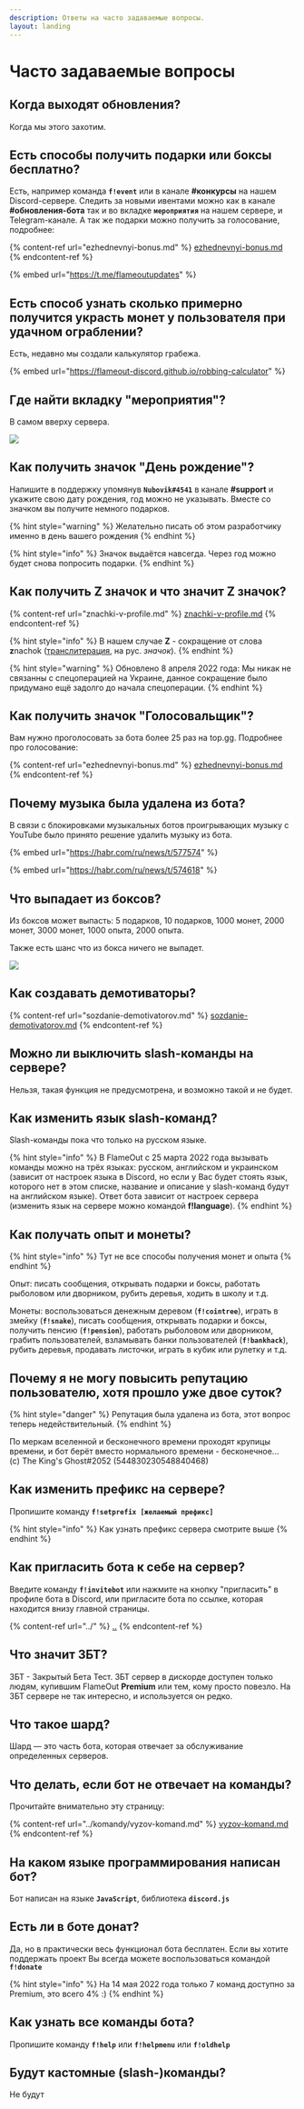 ```yaml
---
description: Ответы на часто задаваемые вопросы.
layout: landing
---
```


# Часто задаваемые вопросы

## Когда выходят обновления?

Когда мы этого захотим.

## Есть способы получить подарки или боксы бесплатно?

Есть, например команда **`f!event`** или в канале **#конкурсы** на нашем Discord-сервере. Следить за новыми ивентами можно как в канале **#обновления-бота** так и во вкладке **`мероприятия`** на нашем сервере, и Telegram-канале. А так же подарки можно получить за голосование, подробнее:

{% content-ref url="ezhednevnyi-bonus.md" %}
[ezhednevnyi-bonus.md](ezhednevnyi-bonus.md)
{% endcontent-ref %}

{% embed url="https://t.me/flameoutupdates" %}

## Есть способ узнать сколько примерно получится украсть монет у пользователя при удачном ограблении?

Есть, недавно мы создали калькулятор грабежа.

{% embed url="https://flameout-discord.github.io/robbing-calculator" %}

## Где найти вкладку "мероприятия"?

В самом вверху сервера.

![](<../.gitbook/assets/image (183).png>)

## Как получить значок "День рождение"?

Напишите в поддержку упомянув **`Nubovik#4541`** в канале **#support** и укажите свою дату рождения, год можно не указывать. Вместе со значком вы получите немного подарков.

{% hint style="warning" %}
Желательно писать об этом разработчику именно в день вашего рождения
{% endhint %}

{% hint style="info" %}
Значок выдаётся навсегда. Через год можно будет снова попросить подарки.
{% endhint %}

## Как получить Z значок и что значит Z значок?

{% content-ref url="znachki-v-profile.md" %}
[znachki-v-profile.md](znachki-v-profile.md)
{% endcontent-ref %}

{% hint style="info" %}
В нашем случае **Z** - сокращение от слова **z**nachok ([транслитерация](https://ru.wikipedia.org/wiki/%D0%A2%D1%80%D0%B0%D0%BD%D1%81%D0%BB%D0%B8%D1%82%D0%B5%D1%80%D0%B0%D1%86%D0%B8%D1%8F), на рус. _значок_).&#x20;
{% endhint %}

{% hint style="warning" %}
Обновлено 8 апреля 2022 года: Мы никак не связанны с спецоперацией на Украине, данное сокращение было придумано ещё задолго до начала спецоперации.
{% endhint %}

## Как получить значок "Голосовальщик"?

Вам нужно проголосовать за бота более 25 раз на top.gg. Подробнее про голосование:

{% content-ref url="ezhednevnyi-bonus.md" %}
[ezhednevnyi-bonus.md](ezhednevnyi-bonus.md)
{% endcontent-ref %}

## Почему музыка была удалена из бота?

В связи с блокировками музыкальных ботов проигрывающих музыку с YouTube было принято решение удалить музыку из бота.

{% embed url="https://habr.com/ru/news/t/577574" %}

{% embed url="https://habr.com/ru/news/t/574618" %}

## Что выпадает из боксов?

Из боксов может выпасть: 5 подарков, 10 подарков, 1000 монет, 2000 монет, 3000 монет, 1000 опыта, 2000 опыта.

Также есть шанс что из бокса ничего не выпадет.

![](<../.gitbook/assets/image (200).png>)

## Как создавать демотиваторы?

{% content-ref url="sozdanie-demotivatorov.md" %}
[sozdanie-demotivatorov.md](sozdanie-demotivatorov.md)
{% endcontent-ref %}

## Можно ли выключить slash-команды на сервере?

Нельзя, такая функция не предусмотрена, и возможно такой и не будет.

## Как изменить язык slash-команд?

Slash-команды пока что только на русском языке.

{% hint style="info" %}
В FlameOut с 25 марта 2022 года вызывать команды можно на трёх языках: русском, английском и украинском (зависит от настроек языка в Discord, но если у Вас будет стоять язык, которого нет в этом списке, название и описание у slash-команд будут на английском языке). Ответ бота зависит от настроек сервера (изменить язык на сервере можно командой **f!language**).
{% endhint %}

## Как получать опыт и монеты?

{% hint style="info" %}
Тут не все способы получения монет и опыта
{% endhint %}

Опыт: писать сообщения, открывать подарки и боксы, работать рыболовом или дворником, рубить деревья, ходить в школу и т.д.

Монеты: воспользоваться денежным деревом (**`f!cointree`**), играть в змейку (**`f!snake`**), писать сообщения, открывать подарки и боксы, получить пенсию (**`f!pension`**), работать рыболовом или дворником, грабить пользователей, взламывать банки пользователей (**`f!bankhack`**), рубить деревья, продавать листочки, играть в кубик или рулетку и т.д.

## Почему я не могу повысить репутацию пользователю, хотя прошло уже двое суток?

{% hint style="danger" %}
Репутация была удалена из бота, этот вопрос теперь недействительный.
{% endhint %}

По меркам вселенной и бесконечного времени проходят крупицы времени, и бот берёт вместо нормального времени - бесконечное...\
(c) The King's Ghost#2052 (544830230548840468)

## Как изменить префикс на сервере?

Пропишите команду **`f!setprefix [желаемый префикс]`**

{% hint style="info" %}
Как узнать префикс сервера смотрите выше
{% endhint %}

## Как пригласить бота к себе на сервер?

Введите команду **`f!invitebot`** или нажмите на кнопку "пригласить" в профиле бота в Discord, или пригласите бота по ссылке, которая находится внизу главной страницы.

{% content-ref url="../" %}
[..](../)
{% endcontent-ref %}

## Что значит ЗБТ?

ЗБТ - Закрытый Бета Тест. ЗБТ сервер в дискорде доступен только людям, купившим FlameOut **Premium** или тем, кому просто повезло. На ЗБТ сервере не так интересно, и используется он редко.

## Что такое шард?

Шард — это часть бота, которая отвечает за обслуживание определенных серверов.

## Что делать, если бот не отвечает на команды?

Прочитайте внимательно эту страницу:

{% content-ref url="../komandy/vyzov-komand.md" %}
[vyzov-komand.md](../komandy/vyzov-komand.md)
{% endcontent-ref %}

## На каком языке программирования написан бот?

Бот написан на языке **`JavaScript`**, библиотека **`discord.js`**

## Есть ли в боте донат?

Да, но в практически весь функционал бота бесплатен. Если вы хотите поддержать проект Вы всегда можете воспользоваться командой **`f!donate`**

{% hint style="info" %}
На 14 мая 2022 года только 7 команд доступно за Premium, это всего 4% :)
{% endhint %}

## Как узнать все команды бота?

Пропишите команду **`f!help`** или **`f!helpmenu`** или **`f!oldhelp`**

## Будут кастомные (slash-)команды?

Не будут
